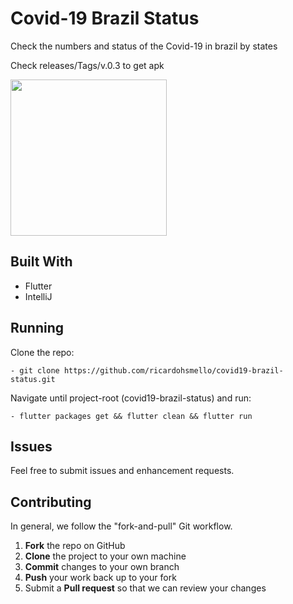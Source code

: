# Covid-19 Brazil Status
Check the numbers and status of the Covid-19 in brazil by states

Check releases/Tags/v.0.3 to get apk

<img width="250" alt="" src="https://i.imgur.com/cy39TlN.png">

## Built With
- Flutter
- IntelliJ

## Running

Clone the repo:
```
- git clone https://github.com/ricardohsmello/covid19-brazil-status.git
```
Navigate until project-root (covid19-brazil-status) and run:
```
- flutter packages get && flutter clean && flutter run
``` 
## Issues
Feel free to submit issues and enhancement requests.

## Contributing
In general, we follow the "fork-and-pull" Git workflow.

 1. **Fork** the repo on GitHub
 2. **Clone** the project to your own machine
 3. **Commit** changes to your own branch
 4. **Push** your work back up to your fork
 5. Submit a **Pull request** so that we can review your changes
